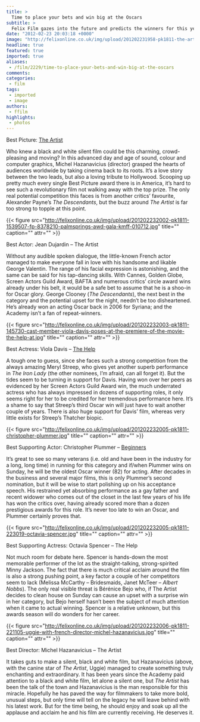 ```yaml
---
title: >
  Time to place your bets and win big at the Oscars
subtitle: >
  Felix Film gazes into the future and predicts the winners for this year’s Oscars – read at your own risk
date: "2012-02-23 20:03:18 +0000"
image: "http://felixonline.co.uk/img/upload/201202231958-pk1811-the-artist-poster.jpg"
headline: true
featured: true
imported: true
aliases:
 - /film/2229/time-to-place-your-bets-and-win-big-at-the-oscars
comments:
categories:
 - film
tags:
 - imported
 - image
authors:
 - ffilm
highlights:
 - photos
---
```


Best Picture: [The Artist](http://www.imdb.com/title/tt1655442/)

Who knew a black and white silent film could be this charming, crowd-pleasing and moving? In this advanced day and age of sound, colour and computer graphics, Michel Hazanavicius (director) grasped the hearts of audiences worldwide by taking cinema back to its roots. It’s a love story between the two leads, but also a loving tribute to Hollywood. Scooping up pretty much every single Best Picture award there is in America, it’s hard to see such a revolutionary film not walking away with the top prize. The only real potential competition this faces is from another critics’ favourite, Alexander Payne’s _The Descendants_, but the buzz around _The Artist_ is far too strong to topple at this point.

{{< figure src="http://felixonline.co.uk/img/upload/201202232002-pk1811-1539507-fp-8378210-palmsprings-awd-gala-kmff-010712.jpg" title="" caption="" attr="" >}}

Best Actor: Jean Dujardin – The Artist

Without any audible spoken dialogue, the little-known French actor managed to make everyone fall in love with his handsome and likable George Valentin. The range of his facial expression is astonishing, and the same can be said for his tap-dancing skills. With Cannes, Golden Globe, Screen Actors Guild Award, BAFTA and numerous critics’ circle award wins already under his belt, it would be a safe bet to assume that he is a shoo-in for Oscar glory. George Clooney (_The Descendants_), the next best in the category and the potential upset for the night, needn’t be too disheartened. He’s already won an acting Oscar back in 2006 for Syriana; and the Academy isn’t a fan of repeat-winners.

{{< figure src="http://felixonline.co.uk/img/upload/201202232003-pk1811-145730-cast-member-viola-davis-poses-at-the-premiere-of-the-movie-the-help-at.jpg" title="" caption="" attr="" >}}

Best Actress: Viola Davis – [The Help](http://www.imdb.com/title/tt1454029/)

A tough one to guess, since she faces such a strong competition from the always amazing Meryl Streep, who gives yet another superb performance in _The Iron Lady_ (the other nominees, I’m afraid, can all forget it). But the tides seem to be turning in support for Davis. Having won over her peers as evidenced by her Screen Actors Guild Award win, the much underrated actress who has always impressed in dozens of supporting roles, it only seems right for her to be credited for her tremendous performance here. It’s a shame to say that Streep’s third Oscar win will just have to wait another couple of years. There is also huge support for Davis’ film, whereas very little exists for Streep’s Thatcher biopic.

{{< figure src="http://felixonline.co.uk/img/upload/201202232005-pk1811-christopher-plummer.jpg" title="" caption="" attr="" >}}

Best Supporting Actor: Christopher Plummer – [Beginners](http://www.imdb.com/title/tt1532503/)

It’s great to see so many veterans (i.e. old and have been in the industry for a long, long time) in running for this category and if/when Plummer wins on Sunday, he will be the oldest Oscar winner (82) for acting. After decades in the business and several major films, this is only Plummer’s second nomination, but it will be wise to start polishing up on his acceptance speech. His restrained yet absorbing performance as a gay father and recent widower who comes out of the closet in the last few years of his life has won the critics over, having already scored more than a dozen prestigious awards for this role. It’s never too late to win an Oscar, and Plummer certainly proves that.

{{< figure src="http://felixonline.co.uk/img/upload/201202232005-pk1811-223019-octavia-spencer.jpg" title="" caption="" attr="" >}}

Best Supporting Actress: Octavia Spencer – The Help

Not much room for debate here. Spencer is hands-down the most memorable performer of the lot as the straight-talking, strong-spirited Minny Jackson. The fact that there is much critical acclaim around the film is also a strong pushing point, a key factor a couple of her competitors seem to lack (Melissa McCarthy – Bridesmaids, Janet McTeer – _Albert Nobbs_). The only real visible threat is Bérénice Bejo who, if The Artist decides to clean house on Sunday can cause an upset with a surprise win in her category, but Bejo herself hasn’t been the subject of much attention when it came to actual winning. Spencer is a relative unknown, but this awards season will do wonders for her career.

{{< figure src="http://felixonline.co.uk/img/upload/201202232006-pk1811-221105-uggie-with-french-director-michel-hazanavicius.jpg" title="" caption="" attr="" >}}

Best Director: Michel Hazanavicius – The Artist

It takes guts to make a silent, black and white film, but Hazanavicius (above, with the canine star of _The Artist_, Uggie) managed to create something truly enchanting and extraordinary. It has been years since the Academy paid attention to a black and white film, let alone a silent one, but _The Artist_ has been the talk of the town and Hazanavicius is the man responsible for this miracle. Hopefully he has paved the way for filmmakers to take more bold, unusual steps, but only time will tell on the legacy he will leave behind with his latest work. But for the time being, he should enjoy and soak up all the applause and acclaim he and his film are currently receiving. He deserves it.
